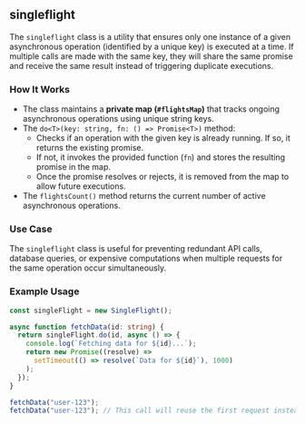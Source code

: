## singleflight

The `singleflight` class is a utility that ensures only one instance of a given asynchronous operation (identified by a unique key) is executed at a time. If multiple calls are made with the same key, they will share the same promise and receive the same result instead of triggering duplicate executions.

### How It Works

- The class maintains a **private map (`#flightsMap`)** that tracks ongoing asynchronous operations using unique string keys.
- The `do<T>(key: string, fn: () => Promise<T>)` method:
  - Checks if an operation with the given key is already running. If so, it returns the existing promise.
  - If not, it invokes the provided function (`fn`) and stores the resulting promise in the map.
  - Once the promise resolves or rejects, it is removed from the map to allow future executions.
- The `flightsCount()` method returns the current number of active asynchronous operations.

### Use Case

The `singleflight` class is useful for preventing redundant API calls, database queries, or expensive computations when multiple requests for the same operation occur simultaneously.

### Example Usage

```typescript
const singleFlight = new SingleFlight();

async function fetchData(id: string) {
  return singleFlight.do(id, async () => {
    console.log(`Fetching data for ${id}...`);
    return new Promise((resolve) =>
      setTimeout(() => resolve(`Data for ${id}`), 1000)
    );
  });
}

fetchData("user-123");
fetchData("user-123"); // This call will reuse the first request instead of making a new one.
```
